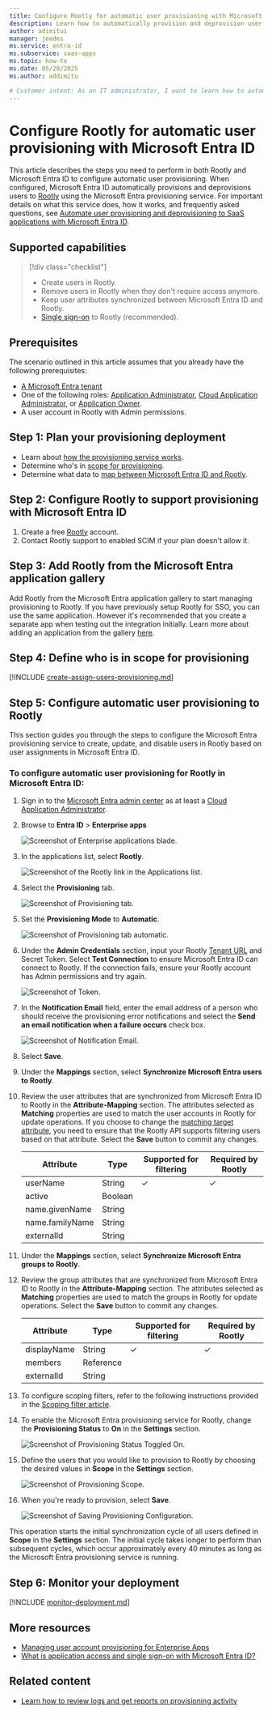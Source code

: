 ```yaml
---
title: Configure Rootly for automatic user provisioning with Microsoft Entra ID
description: Learn how to automatically provision and deprovision user accounts from Microsoft Entra ID to Rootly.
author: adimitui
manager: jeedes
ms.service: entra-id
ms.subservice: saas-apps
ms.topic: how-to
ms.date: 05/20/2025
ms.author: addimitu

# Customer intent: As an IT administrator, I want to learn how to automatically provision and deprovision user accounts from Microsoft Entra ID to Rootly so that I can streamline the user management process and ensure that users have the appropriate access to Rootly.
---
```


# Configure Rootly for automatic user provisioning with Microsoft Entra ID

This article describes the steps you need to perform in both Rootly and Microsoft Entra ID to configure automatic user provisioning. When configured, Microsoft Entra ID automatically provisions and deprovisions users to [Rootly](https://rootly.com/) using the Microsoft Entra provisioning service. For important details on what this service does, how it works, and frequently asked questions, see [Automate user provisioning and deprovisioning to SaaS applications with Microsoft Entra ID](~/identity/app-provisioning/user-provisioning.md). 


## Supported capabilities
> [!div class="checklist"]
> * Create users in Rootly.
> * Remove users in Rootly when they don't require access anymore.
> * Keep user attributes synchronized between Microsoft Entra ID and Rootly.
> * [Single sign-on](rootly-tutorial.md) to Rootly (recommended).

## Prerequisites

The scenario outlined in this article assumes that you already have the following prerequisites:

* [A Microsoft Entra tenant](~/identity-platform/quickstart-create-new-tenant.md) 
* One of the following roles: [Application Administrator](/entra/identity/role-based-access-control/permissions-reference#application-administrator), [Cloud Application Administrator](/entra/identity/role-based-access-control/permissions-reference#cloud-application-administrator), or [Application Owner](/entra/fundamentals/users-default-permissions#owned-enterprise-applications).
* A user account in Rootly with Admin permissions.

## Step 1: Plan your provisioning deployment

* Learn about [how the provisioning service works](~/identity/app-provisioning/user-provisioning.md).
* Determine who's in [scope for provisioning](~/identity/app-provisioning/define-conditional-rules-for-provisioning-user-accounts.md).
* Determine what data to [map between Microsoft Entra ID and Rootly](~/identity/app-provisioning/customize-application-attributes.md).

## Step 2: Configure Rootly to support provisioning with Microsoft Entra ID

1. Create a free [Rootly](https://rootly.com) account.
1. Contact Rootly support to enabled SCIM if your plan doesn't allow it.

## Step 3: Add Rootly from the Microsoft Entra application gallery

Add Rootly from the Microsoft Entra application gallery to start managing provisioning to Rootly. If you have previously setup Rootly for SSO, you can use the same application. However it's recommended that you create a separate app when testing out the integration initially. Learn more about adding an application from the gallery [here](~/identity/enterprise-apps/add-application-portal.md). 

## Step 4: Define who is in scope for provisioning 

[!INCLUDE [create-assign-users-provisioning.md](~/identity/saas-apps/includes/create-assign-users-provisioning.md)]

## Step 5: Configure automatic user provisioning to Rootly 

This section guides you through the steps to configure the Microsoft Entra provisioning service to create, update, and disable users in Rootly based on user assignments in Microsoft Entra ID.

<a name='to-configure-automatic-user-provisioning-for-Rootly-in-azure-ad'></a>

### To configure automatic user provisioning for Rootly in Microsoft Entra ID:

1. Sign in to the [Microsoft Entra admin center](https://entra.microsoft.com) as at least a [Cloud Application Administrator](~/identity/role-based-access-control/permissions-reference.md#cloud-application-administrator).
1. Browse to **Entra ID** > **Enterprise apps**

	![Screenshot of Enterprise applications blade.](common/enterprise-applications.png)

1. In the applications list, select **Rootly**.

	![Screenshot of the Rootly link in the Applications list.](common/all-applications.png)

1. Select the **Provisioning** tab.

	![Screenshot of Provisioning tab.](common/provisioning.png)

1. Set the **Provisioning Mode** to **Automatic**.

	![Screenshot of Provisioning tab automatic.](common/provisioning-automatic.png)

1. Under the **Admin Credentials** section, input your Rootly [Tenant URL](https://docs.rootly.com/integrations/scim) and Secret Token. Select **Test Connection** to ensure Microsoft Entra ID can connect to Rootly. If the connection fails, ensure your Rootly account has Admin permissions and try again.

 	![Screenshot of Token.](common/provisioning-testconnection-tenanturltoken.png)

1. In the **Notification Email** field, enter the email address of a person who should receive the provisioning error notifications and select the **Send an email notification when a failure occurs** check box.

	![Screenshot of Notification Email.](common/provisioning-notification-email.png)

1. Select **Save**.

1. Under the **Mappings** section, select **Synchronize Microsoft Entra users to Rootly**.

1. Review the user attributes that are synchronized from Microsoft Entra ID to Rootly in the **Attribute-Mapping** section. The attributes selected as **Matching** properties are used to match the user accounts in Rootly for update operations. If you choose to change the [matching target attribute](~/identity/app-provisioning/customize-application-attributes.md), you need to ensure that the Rootly API supports filtering users based on that attribute. Select the **Save** button to commit any changes.

   |Attribute|Type|Supported for filtering|Required by Rootly|
   |---|---|---|---|
   |userName|String|&check;|&check;
   |active|Boolean||
   |name.givenName|String||
   |name.familyName|String||
   |externalId|String||

1. Under the **Mappings** section, select **Synchronize Microsoft Entra groups to Rootly**.

1. Review the group attributes that are synchronized from Microsoft Entra ID to Rootly in the **Attribute-Mapping** section. The attributes selected as **Matching** properties are used to match the groups in Rootly for update operations. Select the **Save** button to commit any changes.

   |Attribute|Type|Supported for filtering|Required by Rootly|
   |---|---|---|---|
   |displayName|String|&check;|&check;
   |members|Reference||
   |externalId|String||

1. To configure scoping filters, refer to the following instructions provided in the [Scoping filter  article](~/identity/app-provisioning/define-conditional-rules-for-provisioning-user-accounts.md).

1. To enable the Microsoft Entra provisioning service for Rootly, change the **Provisioning Status** to **On** in the **Settings** section.

	![Screenshot of Provisioning Status Toggled On.](common/provisioning-toggle-on.png)

1. Define the users that you would like to provision to Rootly by choosing the desired values in **Scope** in the **Settings** section.

	![Screenshot of Provisioning Scope.](common/provisioning-scope.png)

1. When you're ready to provision, select **Save**.

	![Screenshot of Saving Provisioning Configuration.](common/provisioning-configuration-save.png)

This operation starts the initial synchronization cycle of all users defined in **Scope** in the **Settings** section. The initial cycle takes longer to perform than subsequent cycles, which occur approximately every 40 minutes as long as the Microsoft Entra provisioning service is running. 

## Step 6: Monitor your deployment

[!INCLUDE [monitor-deployment.md](~/identity/saas-apps/includes/monitor-deployment.md)]

## More resources

* [Managing user account provisioning for Enterprise Apps](~/identity/app-provisioning/configure-automatic-user-provisioning-portal.md)
* [What is application access and single sign-on with Microsoft Entra ID?](~/identity/enterprise-apps/what-is-single-sign-on.md)

## Related content

* [Learn how to review logs and get reports on provisioning activity](~/identity/app-provisioning/check-status-user-account-provisioning.md)